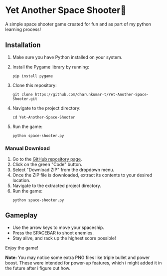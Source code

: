 # Yet Another Space Shooter🚀

A simple space shooter game created for fun and as part of my python learning process!

## Installation
1. Make sure you have Python installed on your system.
 
2. Install the Pygame library by running:
    ```
    pip install pygame
    ```
    
3. Clone this repository:
    ```
    git clone https://github.com/dharunkumar-t/Yet-Another-Space-Shooter.git
    ```
    
4. Navigate to the project directory:
    ```
    cd Yet-Another-Space-Shooter
    ```
    
5. Run the game:
    ```
    python space-shooter.py
    ```

### Manual Download
1. Go to the [GitHub repository page](https://github.com/dharunkumar-t/Yet-Another-Space-Shooter).
2. Click on the green "Code" button.
3. Select "Download ZIP" from the dropdown menu.
4. Once the ZIP file is downloaded, extract its contents to your desired location.
5. Navigate to the extracted project directory.
6. Run the game:
    ```
    python space-shooter.py
    ```

## Gameplay
- Use the arrow keys to move your spaceship.
- Press the SPACEBAR to shoot enemies.
- Stay alive, and rack up the highest score possible!

Enjoy the game!

**Note:** You may notice some extra PNG files like triple bullet and power boost. These were intended for power-up features, which i might added it in the future after i figure out how.

